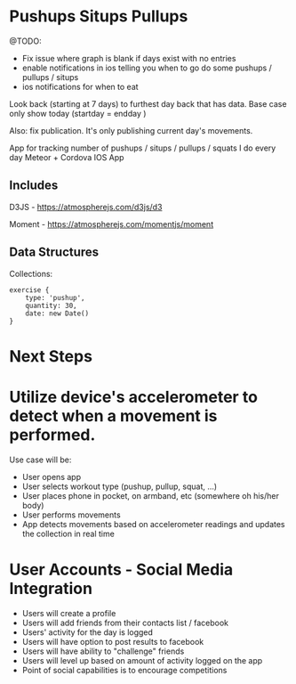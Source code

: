 Pushups Situps Pullups
========

@TODO:

* Fix issue where graph is blank if days exist with no entries
* enable notifications in ios telling you when to go do some pushups / pullups / situps
* ios notifications for when to eat

Look back (starting at 7 days) to furthest day back that has data. Base case only show today (startday = endday )


Also: fix publication. It's only publishing current day's movements. 




App for tracking number of pushups / situps / pullups / squats I do every day Meteor + Cordova IOS App

Includes
----
D3JS - https://atmospherejs.com/d3js/d3

Moment - https://atmospherejs.com/momentjs/moment

Data Structures
----
Collections:
```
exercise {
	type: 'pushup',
	quantity: 30,
	date: new Date()
}
```

Next Steps
=======

# Utilize device's accelerometer to detect when a movement is performed.
Use case will be:

* User opens app
* User selects workout type (pushup, pullup, squat, ...)
* User places phone in pocket, on armband, etc (somewhere oh his/her body)
* User performs movements
* App detects movements based on accelerometer readings and updates the collection in real time

# User Accounts - Social Media Integration

* Users will create a profile
* Users will add friends from their contacts list / facebook
* Users' activity for the day is logged
* Users will have option to post results to facebook
* Users will have ability to "challenge" friends
* Users will level up based on amount of activity logged on the app
* Point of social capabilities is to encourage competitions

